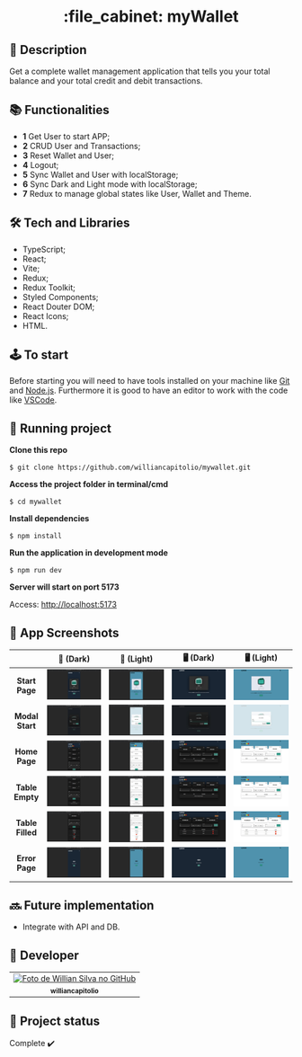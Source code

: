 <h1 align="center">:file_cabinet: myWallet</h1>

## :memo: Description

Get a complete wallet management application that tells you your total balance and your total credit and debit transactions.

## :books: Functionalities

- <b>1</b> Get User to start APP;
- <b>2</b> CRUD User and Transactions;
- <b>3</b> Reset Wallet and User;
- <b>4</b> Logout;
- <b>5</b> Sync Wallet and User with localStorage;
- <b>6</b> Sync Dark and Light mode with localStorage;
- <b>7</b> Redux to manage global states like User, Wallet and Theme.

## :hammer_and_wrench: Tech and Libraries

- TypeScript;
- React;
- Vite;
- Redux;
- Redux Toolkit;
- Styled Components;
- React Douter DOM;
- React Icons;
- HTML.

## :joystick: To start

Before starting you will need to have tools installed on your machine like [Git](https://git-scm.com) and [Node.js](https://nodejs.org/en/). Furthermore it is good to have an editor to work with the code like [VSCode](https://code.visualstudio.com/).

## :rocket: Running project

**Clone this repo**

```
$ git clone https://github.com/williancapitolio/mywallet.git
```

**Access the project folder in terminal/cmd**

```
$ cd mywallet
```

**Install dependencies**

```
$ npm install
```

**Run the application in development mode**

```
$ npm run dev
```

**Server will start on port 5173**

Access: [http://localhost:5173](http://localhost:5173)

## :camera_flash: App Screenshots

|                  | **:iphone: (Dark)** | **:iphone: (Light)** | **:desktop_computer: (Dark)** | **:desktop_computer: (Light)** |
| :--------------: | :---------------: | :---------------: | :----------------: | :-----------------: |
|  **Start Page**  |       ![](https://github.com/williancapitolio/mywallet/blob/main/docs/screenshots/mobile_dark/start.jpeg)       |       ![](https://github.com/williancapitolio/mywallet/blob/main/docs/screenshots/mobile_light/start.jpeg)       |       ![](https://github.com/williancapitolio/mywallet/blob/main/docs/screenshots/desktop_dark/start.jpeg)        |        ![](https://github.com/williancapitolio/mywallet/blob/main/docs/screenshots/desktop_light/start.jpeg)        |
| **Modal Start**  |       ![](https://github.com/williancapitolio/mywallet/blob/main/docs/screenshots/mobile_dark/modal.jpeg)       |       ![](https://github.com/williancapitolio/mywallet/blob/main/docs/screenshots/mobile_light/modal.jpeg)       |       ![](https://github.com/williancapitolio/mywallet/blob/main/docs/screenshots/desktop_dark/modal.jpeg)        |        ![](https://github.com/williancapitolio/mywallet/blob/main/docs/screenshots/desktop_light/modal.jpeg)        |
|  **Home Page**   |       ![](https://github.com/williancapitolio/mywallet/blob/main/docs/screenshots/mobile_dark/home.jpeg)       |       ![](https://github.com/williancapitolio/mywallet/blob/main/docs/screenshots/mobile_light/home.jpeg)       |       ![](https://github.com/williancapitolio/mywallet/blob/main/docs/screenshots/desktop_dark/home.jpeg)        |        ![](https://github.com/williancapitolio/mywallet/blob/main/docs/screenshots/desktop_light/home.jpeg)        |
| **Table Empty**  |       ![](https://github.com/williancapitolio/mywallet/blob/main/docs/screenshots/mobile_dark/table-empty.jpeg)       |       ![](https://github.com/williancapitolio/mywallet/blob/main/docs/screenshots/mobile_light/table-empty.jpeg)       |       ![](https://github.com/williancapitolio/mywallet/blob/main/docs/screenshots/desktop_dark/table-empty.jpeg)        |        ![](https://github.com/williancapitolio/mywallet/blob/main/docs/screenshots/desktop_light/table-empty.jpeg)        |
| **Table Filled** |       ![](https://github.com/williancapitolio/mywallet/blob/main/docs/screenshots/mobile_dark/table-filled.jpeg)       |       ![](https://github.com/williancapitolio/mywallet/blob/main/docs/screenshots/mobile_light/table-filled.jpeg)       |       ![](https://github.com/williancapitolio/mywallet/blob/main/docs/screenshots/desktop_dark/table-filled.jpeg)        |        ![](https://github.com/williancapitolio/mywallet/blob/main/docs/screenshots/desktop_light/table-filled.jpeg)        |
|  **Error Page**  |       ![](https://github.com/williancapitolio/mywallet/blob/main/docs/screenshots/mobile_dark/error.jpeg)       |       ![](https://github.com/williancapitolio/mywallet/blob/main/docs/screenshots/mobile_light/error.jpeg)       |       ![](https://github.com/williancapitolio/mywallet/blob/main/docs/screenshots/desktop_dark/error.jpeg)        |        ![](https://github.com/williancapitolio/mywallet/blob/main/docs/screenshots/desktop_light/error.jpeg)        |

## :soon: Future implementation

- Integrate with API and DB.

## :call_me_hand: Developer

<table>
  <tr>
    <td align="center">
      <a href="http://github.com/williancapitolio">
        <img src="https://avatars.githubusercontent.com/u/70084163?v=4" width="100px;" alt="Foto de Willian Silva no GitHub"/><br>
        <sub>
          <b>williancapitolio</b>
        </sub>
      </a>
    </td>
  </tr>
</table>

## :dart: Project status

Complete :heavy_check_mark:
